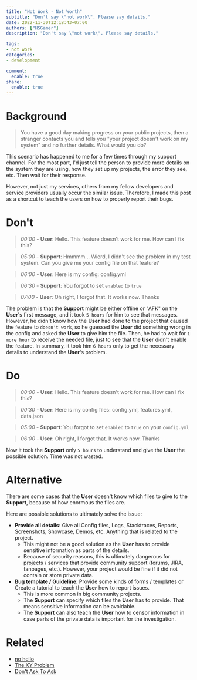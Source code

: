 ```yaml
---
title: "Not Work - Not Worth"
subtitle: "Don't say \"not work\". Please say details."
date: 2022-11-30T12:18:43+07:00
authors: ["HSGamer"]
description: "Don't say \"not work\". Please say details."

tags:
- not work
categories:
- development

comment:
  enable: true
share:
  enable: true
---
```


# Background

> You have a good day making progress on your public projects, then a stranger contacts you and tells you "your project doesn't work on my system" and no further details. What would you do?

This scenario has happened to me for a few times through my support channel. For the most part, I'd just tell the person to provide more details on the system they are using, how they set up my projects, the error they see, etc. Then wait for their response.

However, not just my services, others from my fellow developers and service providers usually occur the similar issue. Therefore, I made this post as a shortcut to teach the users on how to properly report their bugs.

# Don't

> _00:00_ - **User**: Hello. This feature doesn't work for me. How can I fix this?

> _05:00_ - **Support**: Hmmmm... Wierd, I didn't see the problem in my test system. Can you give me your config file on that feature?

> _06:00_ - **User**: Here is my config: config.yml

> _06:30_ - **Support**: You forgot to set `enabled` to `true`

> _07:00_ - **User**: Oh right, I forgot that. It works now. Thanks

The problem is that the **Support** might be either offline or "AFK" on the **User**'s first message, and it took `5 hours` for him to see that messages. However, he didn't know how the **User** had done to the project that caused the feature to `doesn't work`, so he guessed the **User** did something wrong in the config and asked the **User** to give him the file. Then, he had to wait for `1 more hour` to receive the needed file, just to see that the **User** didn't enable the feature. In summary, it took him `6 hours` only to get the necessary details to understand the **User**'s problem.

# Do

> _00:00_ - **User**: Hello. This feature doesn't work for me. How can I fix this?

> _00:30_ - **User**: Here is my config files: config.yml, features.yml, data.json

> _05:00_ - **Support**: You forgot to set `enabled` to `true` on your `config.yml`

> _06:00_ - **User**: Oh right, I forgot that. It works now. Thanks

Now it took the **Support** only `5 hours` to understand and give the **User** the possible solution. Time was not wasted.

# Alternative

There are some cases that the **User** doesn't know which files to give to the **Support**, because of how enormous the files are.

Here are possible solutions to ultimately solve the issue:

* **Provide all details**: Give all Config files, Logs, Stacktraces, Reports, Screenshots, Showcase, Demos, etc. Anything that is related to the project.
  * This might not be a good solution as the **User** has to provide sensitive information as parts of the details.
  * Because of security reasons, this is ultimately dangerous for projects / services that provide community support (forums, JIRA, fanpages, etc.). However, your project would be fine if it did not contain or store private data.
* **Bug template / Guideline**: Provide some kinds of forms / templates or Create a tutorial to teach the **User** how to report issues.
  * This is more common in big community projects.
  * The **Support** can specify which files the **User** has to provide. That means sensitive information can be avoidable.
  * The **Support** can also teach the **User** how to censor information in case parts of the private data is important for the investigation.

# Related

* [no hello](https://nohello.net/)
* [The XY Problem](https://xyproblem.info/)
* [Don't Ask To Ask](https://dontasktoask.com/)
